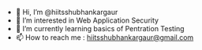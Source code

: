 - 👋 Hi, I’m @hiitsshubhankargaur
- 👀 I’m interested in Web Application Security
- 🌱 I’m currently learning basics of Pentration Testing
- 📫 How to reach me : hiitsshubhankargaur@gmail.com

<!---
hiitsshubhankargaur/hiitsshubhankargaur is a ✨ special ✨ repository because its `README.md` (this file) appears on your GitHub profile.
You can click the Preview link to take a look at your changes.
--->
